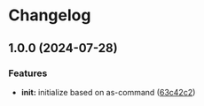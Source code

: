 # Changelog

## 1.0.0 (2024-07-28)


### Features

* **init:** initialize based on as-command ([63c42c2](https://github.com/ehmpathy/procedure-fns/commit/63c42c2584152e409eda2360a948fd8914c09cdc))

